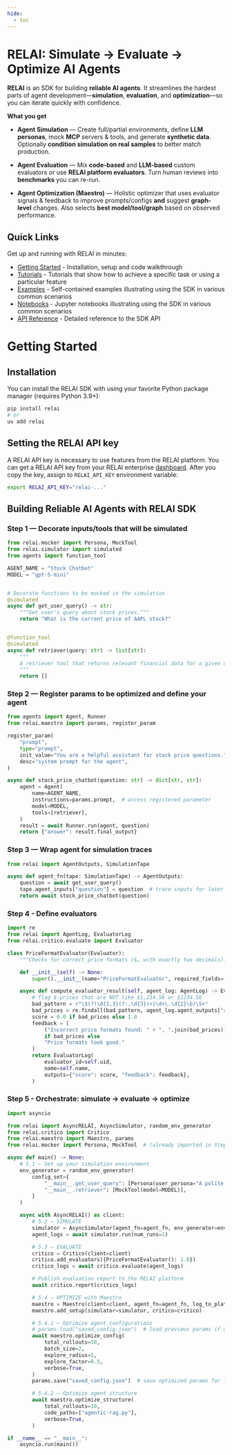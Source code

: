 ```yaml
---
hide:
  - toc
---
```

<h1 align="left">RELAI: Simulate → Evaluate → Optimize AI Agents</h1>

**RELAI** is an SDK for building **reliable AI agents**. It streamlines the hardest parts of agent development—**simulation**, **evaluation**, and **optimization**—so you can iterate quickly with confidence.

**What you get**

- **Agent Simulation** — Create full/partial environments, define **LLM personas**, mock **MCP** servers & tools, and generate **synthetic data**. Optionally **condition simulation on real samples** to better match production.

- **Agent Evaluation** — Mix **code-based** and **LLM-based** custom evaluators or use **RELAI platform evaluators**. Turn human reviews into **benchmarks** you can re-run.

- **Agent Optimization (Maestro)** — Holistic optimizer that uses evaluator signals & feedback to improve prompts/configs **and** suggest **graph-level** changes. Also selects **best model/tool/graph** based on observed performance.

## Quick Links
Get up and running with RELAI in minutes:

- [Getting Started](#getting-started) - Installation, setup and code walkthrough
- [Tutorials](tutorials/index.md) - Tutorials that show how to achieve a specific task or using a particular feature
- [Examples](https://github.com/relai-ai/relai-sdk/blob/main/examples) - Self-contained examples illustrating using the SDK in various common scenarios
- [Notebooks](https://github.com/relai-ai/relai-sdk/blob/main/notebooks) - Jupyter notebooks illustrating using the SDK in various common scenarios
- [API Reference](api/index.md) - Detailed reference to the SDK API

# Getting Started

## Installation

You can install the RELAI SDK with using your favorite Python package manager (requires Python 3.9+):

```bash
pip install relai
# or
uv add relai
```

## Setting the RELAI API key
A RELAI API key is necessary to use features from the RELAI platform. You can get a RELAI API key from your RELAI enterprise [dashboard](https://platform.relai.ai/settings/access/api-keys). After you copy the key, assign to `RELAI_API_KEY` environment variable:

```bash
export RELAI_API_KEY="relai-..."
```

## Building Reliable AI Agents with RELAI SDK

### Step 1 — Decorate inputs/tools that will be simulated

```python
from relai.mocker import Persona, MockTool
from relai.simulator import simulated
from agents import function_tool

AGENT_NAME = "Stock Chatbot"
MODEL = "gpt-5-mini"


# Decorate functions to be mocked in the simulation
@simulated
async def get_user_query() -> str:
    """Get user's query about stock prices."""
    return "What is the current price of AAPL stock?"


@function_tool
@simulated
async def retriever(query: str) -> list[str]:
    """
    A retriever tool that returns relevant financial data for a given query about stock prices.
    """
    return []
```

### Step 2 — Register params to be optimized and define your agent

```python
from agents import Agent, Runner
from relai.maestro import params, register_param

register_param(
    "prompt",
    type="prompt",
    init_value="You are a helpful assistant for stock price questions.",
    desc="system prompt for the agent",
)

async def stock_price_chatbot(question: str) -> dict[str, str]:
    agent = Agent(
        name=AGENT_NAME,
        instructions=params.prompt,  # access registered parameter
        model=MODEL,
        tools=[retriever],
    )
    result = await Runner.run(agent, question)
    return {"answer": result.final_output}
```

### Step 3 — Wrap agent for simulation traces

```python
from relai import AgentOutputs, SimulationTape

async def agent_fn(tape: SimulationTape) -> AgentOutputs:
    question = await get_user_query()
    tape.agent_inputs["question"] = question  # trace inputs for later auditing
    return await stock_price_chatbot(question)
```

### Step 4 - Define evaluators

```python
import re
from relai import AgentLog, EvaluatorLog
from relai.critico.evaluate import Evaluator

class PriceFormatEvaluator(Evaluator):
    """Checks for correct price formats ($… with exactly two decimals)."""

    def __init__(self) -> None:
        super().__init__(name="PriceFormatEvaluator", required_fields=["answer"])

    async def compute_evaluator_result(self, agent_log: AgentLog) -> EvaluatorLog:
        # flag $-prices that are NOT like $1,234.56 or $1234.56
        bad_pattern = r"\$(?!\d{1,3}(?:,\d{3})+|\d+\.\d{2}\b)\S+"
        bad_prices = re.findall(bad_pattern, agent_log.agent_outputs["answer"])
        score = 0.0 if bad_prices else 1.0
        feedback = (
            ("Incorrect price formats found: " + ", ".join(bad_prices))
            if bad_prices else
            "Price formats look good."
        )
        return EvaluatorLog(
            evaluator_id=self.uid,
            name=self.name,
            outputs={"score": score, "feedback": feedback},
        )
```

### Step 5 - Orchestrate: simulate → evaluate → optimize

```python
import asyncio

from relai import AsyncRELAI, AsyncSimulator, random_env_generator
from relai.critico import Critico
from relai.maestro import Maestro, params
from relai.mocker import Persona, MockTool  # (already imported in Step 1 if single file)

async def main() -> None:
    # 5.1 — Set up your simulation environment
    env_generator = random_env_generator(
        config_set={
            "__main__.get_user_query": [Persona(user_persona="A polite and curious user.")],
            "__main__.retriever": [MockTool(model=MODEL)],
        }
    )

    async with AsyncRELAI() as client:
        # 5.2 — SIMULATE
        simulator = AsyncSimulator(agent_fn=agent_fn, env_generator=env_generator, client=client)
        agent_logs = await simulator.run(num_runs=1)

        # 5.3 — EVALUATE
        critico = Critico(client=client)
        critico.add_evaluators({PriceFormatEvaluator(): 1.0})
        critico_logs = await critico.evaluate(agent_logs)

        # Publish evaluation report to the RELAI platform
        await critico.report(critico_logs)

        # 5.4 — OPTIMIZE with Maestro
        maestro = Maestro(client=client, agent_fn=agent_fn, log_to_platform=True, name=AGENT_NAME)
        maestro.add_setup(simulator=simulator, critico=critico)

        # 5.4.1 — Optimize agent configurations
        # params.load("saved_config.json")  # load previous params if available
        await maestro.optimize_config(
            total_rollouts=50,
            batch_size=2,
            explore_radius=5,
            explore_factor=0.5,
            verbose=True,
        )
        params.save("saved_config.json")  # save optimized params for future usage

        # 5.4.2 — Optimize agent structure
        await maestro.optimize_structure(
            total_rollouts=10,
            code_paths=["agentic-rag.py"],
            verbose=True,
        )

if __name__ == "__main__":
    asyncio.run(main())
```